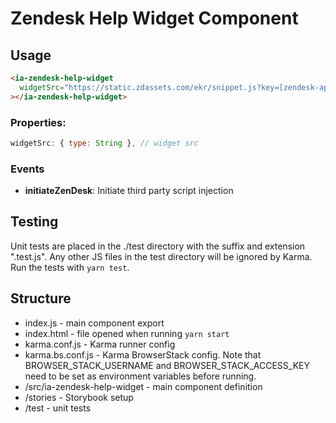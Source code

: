 # Zendesk Help Widget Component

## Usage

```html
<ia-zendesk-help-widget
  widgetSrc="https://static.zdassets.com/ekr/snippet.js?key=[zendesk-api-key]"
></ia-zendesk-help-widget>
```

### Properties:

```js
widgetSrc: { type: String }, // widget src
```

### Events

*
    **initiateZenDesk**: Initiate third party script injection

## Testing

Unit tests are placed in the ./test directory with the suffix and extension
".test.js". Any other JS files in the test directory will be ignored by Karma.
Run the tests with `yarn test`.

## Structure

* index.js - main component export
* index.html - file opened when running `yarn start`
* karma.conf.js - Karma runner config
* karma.bs.conf.js - Karma BrowserStack config. Note that BROWSER_STACK_USERNAME
  and BROWSER_STACK_ACCESS_KEY need to be set as environment variables before
  running.
* /src/ia-zendesk-help-widget - main component definition
* /stories - Storybook setup
* /test - unit tests
